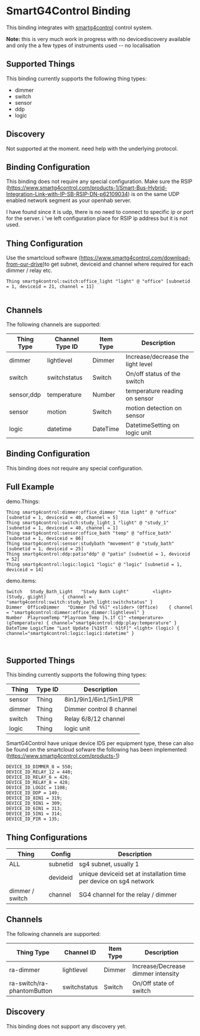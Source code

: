 # SmartG4Control Binding

This binding integrates with [smartg4control](https://www.smartg4control.com/) control system.

**Note:** this is very much work in progress with no devicediscovery available and only the a few types of instruments used
-- no localisation

## Supported Things

This binding currently supports the following thing types:

*   dimmer
*   switch
*   sensor
*   ddp
*   logic

## Discovery

Not supported at the moment.  need help with the underlying protocol.

## Binding Configuration

This binding does not require any special configuration.  Make sure the RSIP  (https://www.smartg4control.com/products-1/Smart-Bus-Hybrid-Integration-Link-with-IP-SB-RSIP-DN-p62109034) is on the same UDP enabled network segment as your openhab server.

I have found since it is udp, there is no need to connect to specific ip or port for the server. i 've left configuration place for RSIP ip address but it is not used.  


## Thing Configuration

Use the smartcloud software (https://www.smartg4control.com/download-from-our-drive)to get subnet, deviceid and channel where required for each dimmer / relay etc.

```
Thing smartg4control:switch:office_light "light" @ "office" [subnetid = 1, deviceid = 21, channel = 11] 


```

## Channels

The following channels are supported:

| Thing Type      | Channel Type ID   | Item Type | Description                             |
|-----------------|-------------------|-----------|-----------------------------------------|
| dimmer          | lightlevel        | Dimmer    | Increase/decrease the light level       |
| switch          | switchstatus      | Switch    | On/off status of the switch             |
| sensor,ddp      | temperature       | Number    | temperature reading on sensor           |
| sensor          | motion            | Switch    | motion detection on sensor              |
| logic           | datetime          | DateTime  | DatetimeSetting on logic unit           |


## Binding Configuration

This binding does not require any special configuration.

## Full Example

demo.Things:

```
Thing smartg4control:dimmer:office_dimmer "dim light" @ "office" [subnetid = 1, deviceid = 40, channel = 5] 
Thing smartg4control:switch:study_light_1 "light" @ "study_1" [subnetid = 1, deviceid = 40, channel = 1] 
Thing smartg4control:sensor:office_bath "temp" @ "office_bath" [subnetid = 1, deviceid = 86] 
Thing smartg4control:sensor:studybath "movement" @ "study_bath" [subnetid = 1, deviceid = 25] 
Thing smartg4control:ddp:patio"ddp" @ "patio" [subnetid = 1, deviceid = 52]
Thing smartg4control:logic:logic1 "logic" @ "logic" [subnetid = 1, deviceid = 14]
```

demo.items:

```
Switch   Study_Bath_Light   "Study Bath Light"         <light>    (Study, gLight)      { channel = "smartg4control:switch:study_bath_light:switchstatus" }
Dimmer  OfficeDimmer   "Dimmer [%d %%]"	<slider> (Office)	 { channel = "smartg4control:dimmer:office_dimmer:lightlevel" }
Number 	PlayroomTemp "Playroom Temp [%.1f C]" <temperature> (gTemperature) { channel="smartg4control:ddp:play:temperature" }
DateTime LogicTime "Last Update [%1$tT - %1tF]" <light> (logic) { channel="smartg4control:logic:logic1:datetime" }


```

#

## Supported Things

This binding currently supports the following thing types:

| Thing            | Type ID | Description                                          |
|------------------|---------|------------------------------------------------------|
| sensor           | Thing   | 8in1/9in1/6in1/5in1/PIR                              |
| dimmer           | Thing   | Dimmer control 8 channel                             |
| switch           | Thing   | Relay 6/8/12 channel                                 |
| logic            | Thing   | logic unit                                           |

SmartG4Control have unique device IDS per equipment type, these can also be found on the smartcloud sofware the following has been implemented:
(https://www.smartg4control.com/products-1)

```
DEVICE_ID_DIMMER_8 = 550;
DEVICE_ID_RELAY_12 = 440;
DEVICE_ID_RELAY_6 = 426;
DEVICE_ID_RELAY_8 = 428;
DEVICE_ID_LOGIC = 1108;
DEVICE_ID_DDP = 149;
DEVICE_ID_8IN1 = 319;
DEVICE_ID_9IN1 = 309;
DEVICE_ID_6IN1 = 313;
DEVICE_ID_5IN1 = 314;
DEVICE_ID_PIR = 135;
```

## Thing Configurations

| Thing            | Config       | Description                                                           |
|------------------|--------------|-----------------------------------------------------------------------|
| ALL              | subnetid     | sg4 subnet, usually 1                                                 |
|                  | devideid     | unique deviceid set at installation time per device on sg4 network    |
| dimmer / switch  | channel      | SG4 channel for the relay / dimmer                                    |


## Channels

The following channels are supported:

| Thing Type                 | Channel ID   | Item Type | Description                        |
|----------------------------|--------------|-----------|------------------------------------|
| ra-dimmer                  | lightlevel   | Dimmer    | Increase/Decrease dimmer intensity |
| ra-switch/ra-phantomButton | switchstatus | Switch    | On/Off state of switch             |



## Discovery

This binding does not support any discovery yet.
